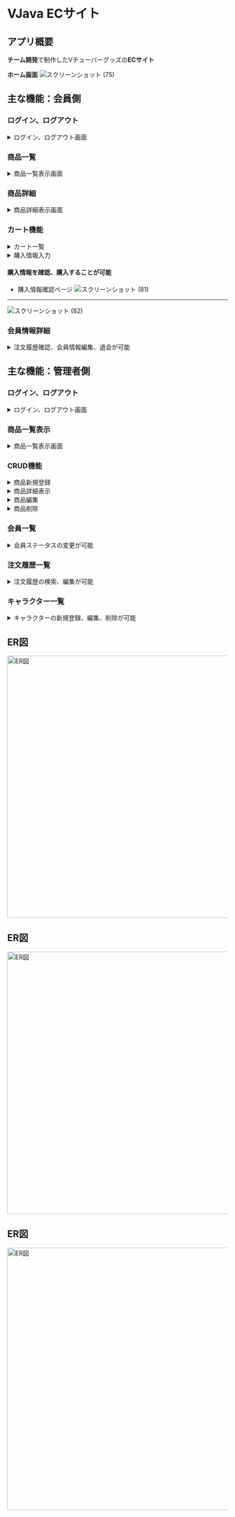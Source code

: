 # VJava ECサイト
## アプリ概要
**チーム開発**で制作したVチューバーグッズの**ECサイト** 

**ホーム画面**
![スクリーンショット (75)](https://github.com/user-attachments/assets/2017644c-a3f2-4cd0-aed9-8befe9d2485b)

## 主な機能：会員側
  ### ログイン、ログアウト
  <details><summary>ログイン、ログアウト画面</summary>
    
  #### 管理者のログイン、ログアウトが可能
![スクリーンショット (72)](https://github.com/user-attachments/assets/d6889f83-f224-488f-92b0-2a6cc72033bd)

  ---
![スクリーンショット (76)](https://github.com/user-attachments/assets/20824328-84c8-4097-94ab-d83b61293ba9)
 </details>
  
  ### 商品一覧
  <details><summary>商品一覧表示画面</summary>

  #### 一覧にて登録されている商品一覧を確認可能
 ![postList](https://github.com/user-attachments/assets/cd982fc5-990b-4a2c-a83f-301c1159faca)
  </details>

  ### 商品詳細 
  <details><summary>商品詳細表示画面</summary>

  #### 一覧にて登録されている商品詳細を確認可能
  ![スクリーンショット (78)](https://github.com/user-attachments/assets/d3f55ab1-65a3-4ebc-b491-2619356a4167)
  </details>
  
  ### カート機能
  <details><summary>カート一覧</summary>

  #### カートの中の商品を確認することが可能
  ![スクリーンショット (79)](https://github.com/user-attachments/assets/be41e909-3d54-47c3-80a6-b501f243e5d0)
  </details>
  
  <details><summary>購入情報入力</summary>

  #### 購入情報を入力することが可能
  - 購入情報入力ページ
  ![スクリーンショット (80)](https://github.com/user-attachments/assets/2650913e-cdf2-4089-be33-da8c6069db47)
  </details>

  #### 購入情報を確認、購入することが可能
  - 購入情報確認ページ
  ![スクリーンショット (81)](https://github.com/user-attachments/assets/2b884660-7931-4ba5-ae8d-356e93f824a4)

  ---
  ![スクリーンショット (82)](https://github.com/user-attachments/assets/0d29c98d-8c78-4d7e-8ecd-18b776125d7c)
  </details>

  ### 会員情報詳細 
  <details><summary>注文履歴確認、会員情報編集、退会が可能</summary>  
    
  ![スクリーンショット (83)](https://github.com/user-attachments/assets/c0f1e10a-4e1f-47df-884e-338425a06307)

  ---  
  ![![スクリーンショット (84)](https://github.com/user-attachments/assets/322709b9-f94f-4374-9ec9-29cc0e1f033d)

  ---
  ![スクリーンショット (85)](https://github.com/user-attachments/assets/f1479590-9c94-452e-93ce-334a15c892c6)
  </details>


## 主な機能：管理者側
  ### ログイン、ログアウト
  <details><summary>ログイン、ログアウト画面</summary>

  #### 管理者のログイン、ログアウトが可能
  ![image](https://github.com/user-attachments/assets/aeb3d5cd-3960-43af-a7ae-058a520adeaf)

  ---
  ![image](https://github.com/user-attachments/assets/b21babf5-eca3-4aaf-8382-454c7c431005)
 </details>
  
  ### 商品一覧表示
  <details><summary>商品一覧表示画面</summary>

  #### 一覧にて登録されている商品一覧を確認可能
 ![postList](https://github.com/user-attachments/assets/cd982fc5-990b-4a2c-a83f-301c1159faca)
  </details>

  ### CRUD機能
  <details><summary>商品新規登録</summary>

  #### 商品を新規登録することが可能
  ![postCreate](https://github.com/user-attachments/assets/3496b3a0-2dec-4bf1-a66c-4cc46d037768)
  </details>
  
  <details><summary>商品詳細表示</summary>

  #### 商品の詳細を確認することが可能
  - 商品の詳細ページ
  ![スクリーンショット (42)](https://github.com/user-attachments/assets/27abf072-ec75-4ba5-9e04-bd7758e7cde9)
  </details>
  
  <details><summary>商品編集</summary>
    
  #### 商品を編集することが可能
  - 商品の編集ページ
  ![スクリーンショット (43)](https://github.com/user-attachments/assets/140754a8-0bde-46d2-9c40-d3b3ce72e5bc)
  </details>
  
  <details><summary>商品削除</summary>
    
  #### 商品を削除することが可能  　
 ![スクリーンショット (46)](https://github.com/user-attachments/assets/94c54965-c443-45b3-8713-72fd91192997)
  </details>


  ### 会員一覧  
  <details><summary>会員ステータスの変更が可能</summary>  
    
  ![スクリーンショット (49)](https://github.com/user-attachments/assets/13cf3b6e-0597-41a1-9d6a-216b2cab51ce)

  ---  
  ![スクリーンショット (50)](https://github.com/user-attachments/assets/9b1dcc69-8ae9-4b4a-928f-0fcee9f9bec8)

  ---
  ![スクリーンショット (51)](https://github.com/user-attachments/assets/dcc93071-5ffc-485f-b53f-b11cb75c2ce9)
  </details>
  
  ### 注文履歴一覧
   <details><summary>注文履歴の検索、編集が可能</summary>
     
  ![スクリーンショット (53)](https://github.com/user-attachments/assets/72a7bbb1-e367-4b9b-b83e-7bb5d3ce1da9)

  ---
  ![スクリーンショット (59)](https://github.com/user-attachments/assets/01b31053-d512-49b8-bd96-393d9f5f56a1)
  </details>

  ### キャラクター一覧
  <details><summary>キャラクターの新規登録、編集、削除が可能</summary>
    
![スクリーンショット (69)](https://github.com/user-attachments/assets/1ba29631-0d93-4936-bea2-79a20595c250)

  ---
![スクリーンショット (63)](https://github.com/user-attachments/assets/4340838b-1043-408c-b421-e2194470af48)
  </details>


## ER図
<img src="https://github.com/user-attachments/assets/0a77af8c-d2fb-4366-b997-9ff72193fd42" alt="ER図" width="600">

## ER図
<img src="https://github.com/user-attachments/assets/0a77af8c-d2fb-4366-b997-9ff72193fd42" alt="ER図" width="600">

## ER図
<img src="https://github.com/user-attachments/assets/0a77af8c-d2fb-4366-b997-9ff72193fd42" alt="ER図" width="600">

